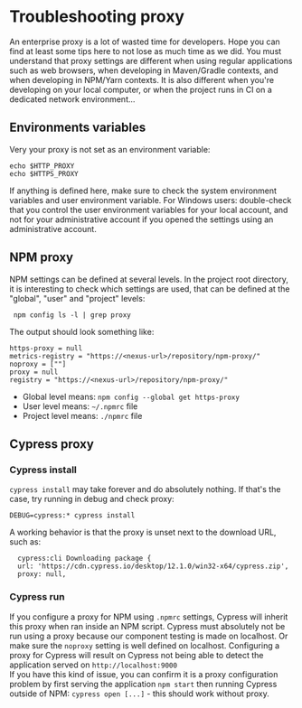 # Troubleshooting proxy
An enterprise proxy is a lot of wasted time for developers. Hope you can find at least some tips here to not lose as much
time as we did. You must understand that proxy settings are different when using regular applications such as web browsers,
when developing in Maven/Gradle contexts, and when developing in NPM/Yarn contexts. It is also different when you're 
developing on your local computer, or when the project runs in CI on a dedicated network environment...

## Environments variables
Very your proxy is not set as an environment variable:
```shell
echo $HTTP_PROXY
echo $HTTPS_PROXY
```
If anything is defined here, make sure to check the system environment variables and user environment variable.
For Windows users: double-check that you control the user environment variables for your local account, and not for your
administrative account if you opened the settings using an administrative account.

## NPM proxy
NPM settings can be defined at several levels. In the project root directory, it is interesting to check which settings
are used, that can be defined at the "global", "user" and "project" levels:
```shell
 npm config ls -l | grep proxy
```
The output should look something like:
```shell
https-proxy = null 
metrics-registry = "https://<nexus-url>/repository/npm-proxy/" 
noproxy = [""]                                                               
proxy = null                                                                 
registry = "https://<nexus-url>/repository/npm-proxy/"
```
* Global level means: `npm config --global get https-proxy`
* User level means: `~/.npmrc` file
* Project level means: `./npmrc` file

## Cypress proxy
### Cypress install
`cypress install` may take forever and do absolutely nothing. If that's the case, try running in debug and check proxy:
```
DEBUG=cypress:* cypress install
```
A working behavior is that the proxy is unset next to the download URL, such as:
```
  cypress:cli Downloading package {
  url: 'https://cdn.cypress.io/desktop/12.1.0/win32-x64/cypress.zip',
  proxy: null,
```

### Cypress run
If you configure a proxy for NPM using `.npmrc` settings, Cypress will inherit this proxy when ran inside an NPM script.
Cypress must absolutely not be run using a proxy because our component testing is made on localhost. Or make sure the `noproxy`
setting is well defined on localhost.
Configuring a proxy for Cypress will result on Cypress not being able to detect the application served on `http://localhost:9000`  
If you have this kind of issue, you can confirm it is a proxy configuration problem by first serving the application `npm start`
then running Cypress outside of NPM: `cypress open [...]` - this should work without proxy.
